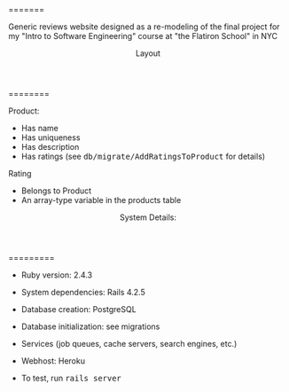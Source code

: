 <title>JanusReviews</title>
=======

Generic reviews website designed as a re-modeling of the final project for my "Intro to Software Engineering" course at "the Flatiron School" in NYC

<header>Layout</header>
========

Product:
* Has name
* Has uniqueness
* Has description
* Has ratings (see <tt>db/migrate/AddRatingsToProduct</tt> for details)

Rating
* Belongs to Product
* An array-type variable in the products table

<header>System Details:</header>
=========

* Ruby version: 2.4.3

* System dependencies: Rails 4.2.5

* Database creation: PostgreSQL 

* Database initialization: see migrations

* Services (job queues, cache servers, search engines, etc.)

* Webhost: Heroku

* To test, run <tt>rails server</tt>